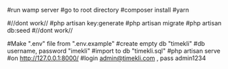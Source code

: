 #run wamp server
#go to root directory
#composer install
#yarn

#//dont work//
#php artisan key:generate
#php artisan migrate 
#php artisan db:seed
#//dont work//

#Make ".env" file from ".env.example"
#create empty db "timekli"
#db username, password "imekli"
#import to db "timekli.sql"
#php artisan serve
#on http://127.0.0.1:8000/ 
#login admin@timekli.com , pass admin1234
